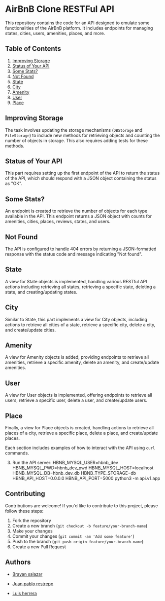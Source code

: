 # AirBnB Clone RESTFul API 

This repository contains the code for an API designed to emulate some functionalities of the AirBnB platform. It includes endpoints for managing states, cities, users, amenities, places, and more.

## Table of Contents
1. [Improving Storage](#improving-storage)
2. [Status of Your API](#status-of-your-api)
3. [Some Stats?](#some-stats)
4. [Not Found](#not-found)
5. [State](#state)
6. [City](#city)
7. [Amenity](#amenity)
8. [User](#user)
9. [Place](#place)

## Improving Storage

The task involves updating the storage mechanisms (`DBStorage` and `FileStorage`) to include new methods for retrieving objects and counting the number of objects in storage. This also requires adding tests for these methods.

## Status of Your API

This part requires setting up the first endpoint of the API to return the status of the API, which should respond with a JSON object containing the status as "OK".

## Some Stats?

An endpoint is created to retrieve the number of objects for each type available in the API. This endpoint returns a JSON object with counts for amenities, cities, places, reviews, states, and users.

## Not Found

The API is configured to handle 404 errors by returning a JSON-formatted response with the status code and message indicating "Not found".

## State

A view for State objects is implemented, handling various RESTful API actions including retrieving all states, retrieving a specific state, deleting a state, and creating/updating states.

## City

Similar to State, this part implements a view for City objects, including actions to retrieve all cities of a state, retrieve a specific city, delete a city, and create/update cities.

## Amenity

A view for Amenity objects is added, providing endpoints to retrieve all amenities, retrieve a specific amenity, delete an amenity, and create/update amenities.

## User

A view for User objects is implemented, offering endpoints to retrieve all users, retrieve a specific user, delete a user, and create/update users.

## Place

Finally, a view for Place objects is created, handling actions to retrieve all places of a city, retrieve a specific place, delete a place, and create/update places.

Each section includes examples of how to interact with the API using `curl` commands.


3. Run the API server:
HBNB_MYSQL_USER=hbnb_dev HBNB_MYSQL_PWD=hbnb_dev_pwd HBNB_MYSQL_HOST=localhost HBNB_MYSQL_DB=hbnb_dev_db HBNB_TYPE_STORAGE=db HBNB_API_HOST=0.0.0.0 HBNB_API_PORT=5000 python3 -m api.v1.app


## Contributing

Contributions are welcome! If you'd like to contribute to this project, please follow these steps:

1. Fork the repository
2. Create a new branch (`git checkout -b feature/your-branch-name`)
3. Make your changes
4. Commit your changes (`git commit -am 'Add some feature'`)
5. Push to the branch (`git push origin feature/your-branch-name`)
6. Create a new Pull Request


## Authors

- [Brayan salazar](https://github.com/BrayanSalazar14)

- [Juan pablo restrepo](https://github.com/JuanRestrepoV)

- [Luis herrera](https://github.com/Luamix550)


